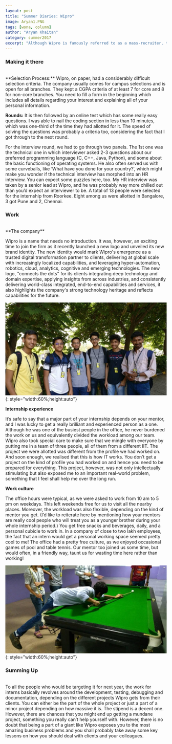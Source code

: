 ```yaml
---
layout: post
title: "Summer Diaries: Wipro"
image: Aryan1.PNG
tags: [wona, column]
author: "Aryan Khaitan"
category: summer2017 
excerpt: "Although Wipro is famously referred to as a mass-recruiter, the fact that there were only 13 interns from different IITs in the Pune Campus was kind of contradictory to the maxim. Wipro sure expects a lot from their interns, by giving them projects that would probably make their employees wonder how without any prior experience, an intern has been given such a role!"
---
```

 
### Making it there 
<br>
**Selection Process:**
Wipro, on paper, had a considerably difficult selection criteria. The company usually comes for campus selections and is open for all branches. They kept a CGPA criteria of at least 7 for core and 8 for non-core branches. You need to fill a form in the beginning which includes all details regarding your interest and explaining all of your personal information. 
  
**Rounds:**
It is then followed by an online test which has some really easy questions. I was able to nail the coding section in less than 10 minutes, which was one-third of the time they had allotted for it. The speed of solving the questions was probably a criteria too, considering the fact that I got through to the next round.

 For the interview round, we had to go through two panels. The 1st one was the technical one in which interviewer asked 2-3 questions about our preferred programming language (C, C++, Java, Python), and some about the basic functioning of operating systems. He also often served us with some curveballs, like ‘What have you done for your country?’, which might make you wonder if the technical interview has morphed into an HR interview. You can expect some puzzles here, too. My HR interview was taken by a senior lead at Wipro, and he was probably way more chilled out than you’d expect an interviewer to be. A total of 13 people were selected for the internship from Roorkee. Eight among us were allotted in Bangalore, 3 got Pune and 2, Chennai.

### Work
<br>
**The company**
 
Wipro is a name that needs no introduction. It was, however, an exciting time to join the firm as it recently launched a new logo and unveiled its new brand identity. The new identity would mark Wipro's emergence as a trusted digital transformation partner to clients, delivering at global scale with increasingly localized capabilities, and leveraging hyper-automation, robotics, cloud, analytics, cognitive and emerging technologies. The new logo, "connects the dots" for its clients integrating deep technology and domain expertise, applying insights from across industries, and consistently delivering world-class integrated, end-to-end capabilities and services, it also highlights the company's strong technology heritage and reflects capabilities for the future.

![pic2](/images/posts/Aryan2.PNG){: style="width:60%;height:auto"}

**Internship experience**
 
It’s safe to say that a major part of your internship depends on your mentor, and I was lucky to get a really brilliant and experienced person as a one. Although he was one of the busiest people in the office, he never burdened the work on us and equivalently divided the workload among our team. Wipro also took special care to make sure that we mingle with everyone by putting me in a team of three people, all of them from a different IIT. 
 The project we were allotted was different from the profile we had worked on. And soon enough, we realised that this is how IT works. You don’t get a project on the kind of profile you had worked on and hence you need to be prepared for everything. This project, however, was not only intellectually stimulating but also exposed me to an important real-world problem, something that I feel shall help me over the long run. 
 
**Work culture**
 
The office hours were typical, as we were asked to work from 10 am to 5 pm on weekdays. This left weekends free for us to visit all the nearby places. Moreover, the workload was also flexible, depending on the kind of mentor you get. (I’d like to reiterate here by mentioning how your mentors are really cool people who will treat you as a younger brother during your whole internship period.) You get free snacks and beverages, daily, and a personal cubicle to work in. In a company of close to two lakh employees, the fact that an intern would get a personal working space seemed pretty cool to me! The office had a pretty free culture, as we enjoyed occasional games of pool and table tennis. Our mentor too joined us some time, but would often, in  a friendly way, taunt us for wasting time here rather than working! 

![pic3](/images/posts/Aryan3.PNG){: style="width:60%;height:auto"}

### Summing Up
<br>
To all the people who would be targeting it for next year, the work for interns basically revolves around the development, testing, debugging and documentation, depending on  the different projects Wipro gets from their clients. You can either be the part of the whole project or just a part of a minor project depending on how massive it is. The stipend is a decent one. However, there are chances that you might end up getting a mundane project, something you really can’t help yourself with. However, there is no doubt that being a part of a giant like Wipro exposes you to the most amazing business problems and you shall probably take away some key lessons on how you should deal with clients and your colleagues.
